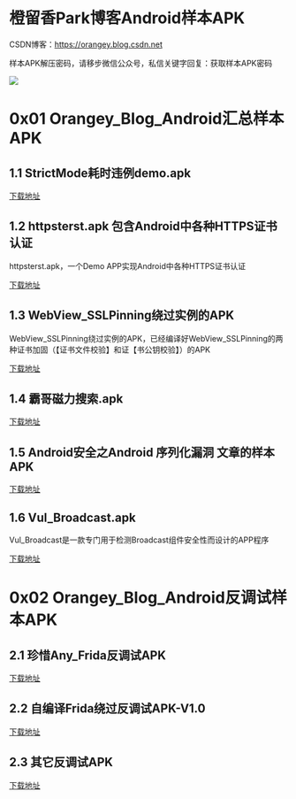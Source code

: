 # 橙留香Park博客Android样本APK

CSDN博客：https://orangey.blog.csdn.net


样本APK解压密码，请移步微信公众号，私信关键字回复：获取样本APK密码

![](https://github.com/OrangeyPark/OrangeyPark-Android-Demo-APK/blob/main/gNXxK.png)


# 0x01 Orangey_Blog_Android汇总样本APK

## 1.1 StrictMode耗时违例demo.apk

[下载地址](https://github.com/OrangeyPark/OrangeyPark-Android-Demo-APK/blob/main/Orangey_Blog_Android%E6%B1%87%E6%80%BB%E6%A0%B7%E6%9C%ACAPK/TimeConsumingViolation.zip)

## 1.2 httpsterst.apk 包含Android中各种HTTPS证书认证 

httpsterst.apk，一个Demo APP实现Android中各种HTTPS证书认证

[下载地址](https://github.com/OrangeyPark/OrangeyPark-Android-Demo-APK/blob/main/Orangey_Blog_Android%E6%B1%87%E6%80%BB%E6%A0%B7%E6%9C%ACAPK/httpstest.zip)

## 1.3 WebView_SSLPinning绕过实例的APK 

WebView_SSLPinning绕过实例的APK，已经编译好WebView_SSLPinning的两种证书加固（【证书文件校验】和证【书公钥校验】）的APK

[下载地址](https://github.com/OrangeyPark/OrangeyPark-Android-Demo-APK/blob/main/Orangey_Blog_Android%E6%B1%87%E6%80%BB%E6%A0%B7%E6%9C%ACAPK/WebView_SSLPinning.zip)

## 1.4 霸哥磁力搜索.apk

[下载地址](https://github.com/OrangeyPark/OrangeyPark-Android-Demo-APK/blob/main/Orangey_Blog_Android%E6%B1%87%E6%80%BB%E6%A0%B7%E6%9C%ACAPK/%E9%9C%B8%E5%93%A5%E7%A3%81%E5%8A%9B%E6%90%9C%E7%B4%A2.zip)

## 1.5 Android安全之Android 序列化漏洞 文章的样本APK 


[下载地址](https://github.com/OrangeyPark/OrangeyPark-Android-Demo-APK/blob/main/Orangey_Blog_Android%E6%B1%87%E6%80%BB%E6%A0%B7%E6%9C%ACAPK/testpoc9_cx%2Bexp_serializable.zip)

## 1.6 Vul_Broadcast.apk

Vul_Broadcast是一款专门用于检测Broadcast组件安全性而设计的APP程序

[下载地址](https://github.com/OrangeyPark/OrangeyPark-Android-Demo-APK/blob/main/Orangey_Blog_Android%E6%B1%87%E6%80%BB%E6%A0%B7%E6%9C%ACAPK/Vul_BroadcastReceiver.zip)

# 0x02 Orangey_Blog_Android反调试样本APK

## 2.1 珍惜Any_Frida反调试APK


[下载地址](https://github.com/OrangeyPark/OrangeyPark-Android-Demo-APK/tree/main/Orangey_Blog_Android%E6%B1%87%E6%80%BB%E6%A0%B7%E6%9C%ACAPK)

## 2.2 自编译Frida绕过反调试APK-V1.0

[下载地址](https://github.com/OrangeyPark/OrangeyPark-Android-Demo-APK/tree/main/Orangey_Blog_Android%E5%8F%8D%E8%B0%83%E8%AF%95%E6%A0%B7%E6%9C%ACAPK/%E8%87%AA%E7%BC%96%E8%AF%91Frida%E7%BB%95%E8%BF%87%E5%8F%8D%E8%B0%83%E8%AF%95APK-V1.0)

## 2.3 其它反调试APK

[下载地址](https://github.com/OrangeyPark/OrangeyPark-Android-Demo-APK/blob/main/Orangey_Blog_Android%E5%8F%8D%E8%B0%83%E8%AF%95%E6%A0%B7%E6%9C%ACAPK/%E5%85%B6%E5%AE%83/%E5%85%B6%E5%AE%83%E8%B0%83%E8%AF%95APK.zip)

